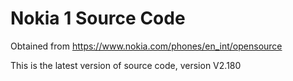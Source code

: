 # Nokia 1 Source Code
Obtained from https://www.nokia.com/phones/en_int/opensource

This is the latest version of source code, version V2.180
